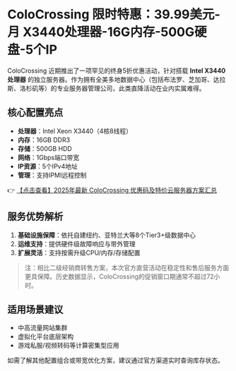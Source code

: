 # ColoCrossing 限时特惠：39.99美元-月 X3440处理器-16G内存-500G硬盘-5个IP

ColoCrossing 近期推出了一项罕见的终身5折优惠活动，针对搭载 **Intel X3440 处理器** 的独立服务器。作为拥有全美多地数据中心（包括布法罗、芝加哥、达拉斯、洛杉矶等）的专业服务器管理公司，此类直降活动在业内实属难得。

## 核心配置亮点
- **处理器**：Intel Xeon X3440（4核8线程）
- **内存**：16GB DDR3
- **存储**：500GB HDD
- **网络**：1Gbps端口带宽
- **IP资源**：5个IPv4地址
- **管理**：支持IPMI远程控制

👉 [【点击查看】2025年最新 ColoCrossing 优惠码及特价云服务器方案汇总](https://bit.ly/ColoCrossing)

## 服务优势解析
1. **基础设施保障**：依托自建纽约、亚特兰大等8个Tier3+级数据中心
2. **运维支持**：提供硬件级故障响应与带外管理
3. **扩展灵活**：支持按需升级CPU/内存/存储配置

> 注：相比二级经销商转售方案，本次官方直营活动在稳定性和售后服务方面更具保障。历史数据显示，ColoCrossing的促销窗口期通常不超过72小时。

## 适用场景建议
- 中高流量网站集群
- 虚拟化平台底层架构
- 游戏私服/视频转码等计算密集型应用

如需了解其他配置组合或带宽优化方案，建议通过官方渠道实时查询库存状态。